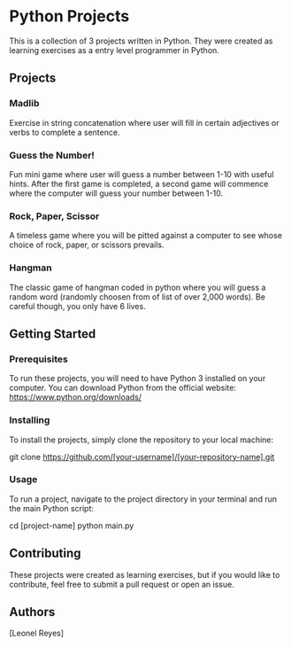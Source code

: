 # **Python Projects**

This is a collection of 3 projects written in Python. They were created as learning exercises as a entry level programmer in Python.

## **Projects**

### **Madlib**

Exercise in string concatenation where user will fill in certain adjectives or verbs to complete a sentence.

### **Guess the Number!**

Fun mini game where user will guess a number between 1-10 with useful hints. After the first game is completed, a second game will commence where the computer will guess your number between 1-10.

### **Rock, Paper, Scissor**

A timeless game where you will be pitted against a computer to see whose choice of rock, paper, or scissors prevails.

### **Hangman**

The classic game of hangman coded in python where you will guess a random word (randomly choosen from of list of over 2,000 words). Be careful though, you only have 6 lives.

## **Getting Started**

### **Prerequisites**

To run these projects, you will need to have Python 3 installed on your computer. You can download Python from the official website: https://www.python.org/downloads/

### **Installing**

To install the projects, simply clone the repository to your local machine:

git clone https://github.com/[your-username]/[your-repository-name].git

### **Usage**

To run a project, navigate to the project directory in your terminal and run the main Python script:

cd [project-name]
python main.py

## **Contributing**

These projects were created as learning exercises, but if you would like to contribute, feel free to submit a pull request or open an issue.

## **Authors**

[Leonel Reyes]

